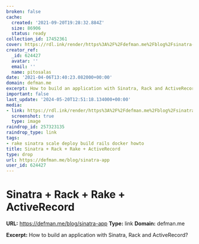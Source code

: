 ```yaml
---
broken: false
cache:
  created: '2021-09-20T19:28:32.884Z'
  size: 86906
  status: ready
collection_id: 17452361
cover: https://rdl.ink/render/https%3A%2F%2Fdefman.me%2Fblog%2Fsinatra-app
creator_ref:
  _id: 624427
  avatar: ''
  email: ''
  name: pitosalas
date: '2021-04-06T13:40:23.082000+00:00'
domain: defman.me
excerpt: How to build an application with Sinatra, Rack and ActiveRecord?
important: false
last_update: '2024-05-20T12:51:18.134000+00:00'
media:
- link: https://rdl.ink/render/https%3A%2F%2Fdefman.me%2Fblog%2Fsinatra-app
  screenshot: true
  type: image
raindrop_id: 257323135
raindrop_type: link
tags:
- rake sinatra scale deploy build rails docker howto
title: Sinatra + Rack + Rake + ActiveRecord
type: drop
url: https://defman.me/blog/sinatra-app
user_id: 624427
---
```


# Sinatra + Rack + Rake + ActiveRecord

**URL:** https://defman.me/blog/sinatra-app
**Type:** link
**Domain:** defman.me

**Excerpt:** How to build an application with Sinatra, Rack and ActiveRecord?
